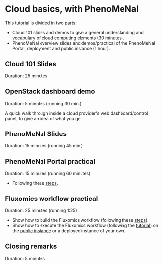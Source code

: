# Cloud basics, with PhenoMeNal

This tutorial is divided in two parts: 
- Cloud 101 slides and demos to give a general understanding and vocabulary of cloud computing elements (30 minutes).
- PhenoMeNal overview slides and demos/practical of the PhenoMeNal Portal, deployment and public instance (1 hour).

## Cloud 101 Slides

Duration: 25 minutes

## OpenStack dashboard demo

Duration: 5 minutes (running 30 min.)

A quick walk through inside a cloud provider's web dashboard/control panel, to give an idea of what you get.

## PhenoMeNal Slides

Duration: 15 minutes (running 45 min.)

## PhenoMeNal Portal practical

Duration: 15 minutes (running 60 minutes)

- Following these [steps](Portal-practical.md).

## Fluxomics workflow practical

Duration: 25 minutes (running 1:25)

- Show how to build the Fluxomics workflow (following these [steps](build-fluxomics-workflow.md)).
- Show how to execute the Fluxomics workflow (following the [tutorial](https://github.com/phnmnl/phenomenal-h2020/wiki/fluxomics-workflow)) on the [public instance](https://public.phenomenal-h2020.eu/) or a deployed instance of your own.

## Closing remarks

Duration: 5 minutes
